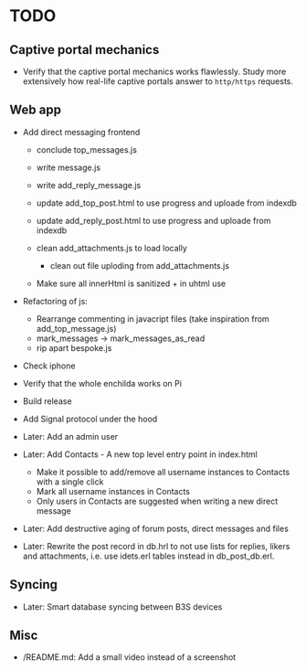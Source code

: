# TODO

## Captive portal mechanics

* Verify that the captive portal mechanics works flawlessly. Study more
  extensively how real-life captive portals answer to `http/https` requests.
## Web app

* Add direct messaging frontend

  * conclude top_messages.js
  * write message.js
  * write add_reply_message.js

  * update add_top_post.html to use progress and uploade from indexdb
  * update add_reply_post.html to use progress and uploade from indexdb

  * clean add_attachments.js to load locally
    * clean out file uploding from add_attachments.js

  * Make sure all innerHtml is sanitized + in uhtml use

* Refactoring of js:
  * Rearrange commenting in javacript files (take inspiration from add_top_message.js)
  * mark_messages -> mark_messages_as_read
  * rip apart bespoke.js

* Check iphone

* Verify that the whole enchilda works on Pi

* Build release




* Add Signal protocol under the hood

* Later: Add an admin user
* Later: Add Contacts - A new top level entry point in index.html
  - Make it possible to add/remove all username instances to Contacts with a
    single click
  - Mark all username instances in Contacts
  - Only users in Contacts are suggested when writing a new direct message
* Later: Add destructive aging of forum posts, direct messages and files
* Later: Rewrite the post record in db.hrl to not use lists for replies, likers
  and attachments, i.e. use idets.erl tables instead in db_post_db.erl.

## Syncing

- Later: Smart database syncing between B3S devices

## Misc

- /README.md: Add a small video instead of a screenshot
